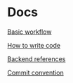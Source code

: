 # Docs

[Basic workflow](workflow.md)

[How to write code](howtowritecode.md)

[Backend references](backend.md)

[Commit convention](commit_convention.md)
